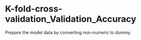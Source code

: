 # K-fold-cross-validation_Validation_Accuracy
Prepare the model data by converting non-numeric to dummy
